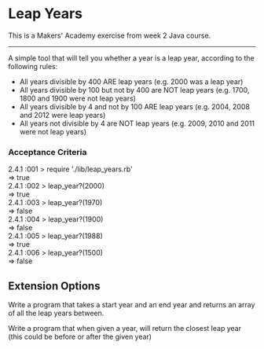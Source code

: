 # Leap Years

This is a Makers' Academy exercise from week 2 Java course.

-----

A simple tool that will tell you whether a year is a leap year, according to the following rules:

* All years divisible by 400 ARE leap years (e.g. 2000 was a leap year)
* All years divisible by 100 but not by 400 are NOT leap years (e.g. 1700, 1800 and 1900 were not leap years)
* All years divisible by 4 and not by 100 ARE leap years (e.g. 2004, 2008 and 2012 were leap years)
* All years not divisible by 4 are NOT leap years (e.g. 2009, 2010 and 2011 were not leap years)

### Acceptance Criteria
2.4.1 :001 > require './lib/leap_years.rb'<br>
=> true<br>
2.4.1 :002 > leap_year?(2000)<br>
=> true<br>
2.4.1 :003 > leap_year?(1970)<br>
=> false<br>
2.4.1 :004 > leap_year?(1900)<br>
=> false<br>
2.4.1 :005 > leap_year?(1988)<br>
=> true<br>
2.4.1 :006 > leap_year?(1500)<br>
=> false<br>

## Extension Options

Write a program that takes a start year and an end year and returns an array of all the leap years between.

Write a program that when given a year, will return the closest leap year (this could be before or after the given year)